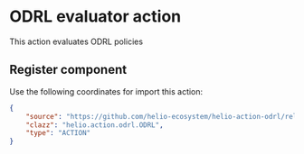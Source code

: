 # ODRL evaluator action

This action evaluates ODRL policies

## Register component

Use the following coordinates for import this action:

```json
{
    "source": "https://github.com/helio-ecosystem/helio-action-odrl/releases/download/v0.1.0/helio-action-odrl-0.1.0.jar",
    "clazz": "helio.action.odrl.ODRL",
    "type": "ACTION"
}
```
